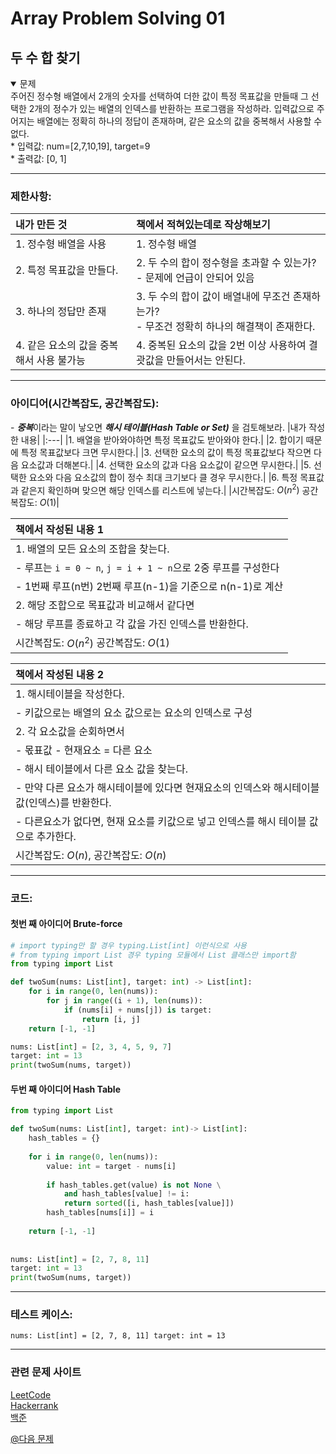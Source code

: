 # Array Problem Solving 01

## 두 수 합 찾기
<details open>
    <summary>문제</summary>
    주어진 정수형 배열에서 2개의 숫자를 선택하여 더한 값이 특정 목표값을 만들때 그 선택한 2개의 정수가 있는 배열의 인덱스를 반환하는 프로그램을 작성하라.
    입력값으로 주어지는 배열에는 정확히 하나의 정답이 존재하며, 같은 요소의 값을 중복해서 사용할 수 없다.<br/>
    * 입력값: num=[2,7,10,19], target=9<br/>
    * 출력값: [0, 1]   
</details>

***
### 제한사항:
| 내가 만든 것 | 책에서 적혀있는데로 작상해보기 |
|:---|:---|
|1. 정수형 배열을 사용| 1. 정수형 배열
|2. 특정 목표값을 만들다.| 2. 두 수의 합이 정수형을 초과할 수 있는가?<br/> - 문제에 언급이 안되어 있음
|3. 하나의 정답만 존재| 3. 두 수의 합이 값이 배열내에 무조건 존재하는가?<br/> - 무조건 정확히 하나의 해결책이 존재한다.
|4. 같은 요소의 값을 중복해서 사용 불가능| 4. 중복된 요소의 값을 2번 이상 사용하여 결괏값을 만들어서는 안된다.
***
### 아이디어(시간복잡도, 공간복잡도):
\- ***중복***이라는 말이 낳오면 ***해시 테이블(Hash Table or Set)*** 을 검토해보라.
|내가 작성한 내용|
|:---|
|1. 배열을 받아와야하면 특정 목표값도 받아와야 한다.|
|2. 합이기 때문에 특정 목표값보다 크면 무시한다.|
|3. 선택한 요소의 값이 특정 목표값보다 작으면 다음 요소값과 더해본다.|
|4. 선택한 요소의 값과 다음 요소값이 같으면 무시한다.|
|5. 선택한 요소와 다음 요소값의 합이 정수 최대 크기보다 클 경우 무시한다.|
|6. 특정 목표값과 같은지 확인하며 맞으면 해당 인덱스를 리스트에 넣는다.|
|시간복잡도: $O(n^2)$ 공간복잡도: $O(1)$|

|책에서 작성된 내용 1|
|:---|
|1. 배열의 모든 요소의 조합을 찾는다.|
| - 루프는 `i = 0 ~ n`, `j = i + 1 ~ n`으로 2중 루프를 구성한다|
| - 1번째 루프(n번) 2번째 루프(n-1)을 기준으로 n(n-1)로 계산|
|2. 해당 조합으로 목표값과 비교해서 같다면|
|- 해당 루프를 종료하고 각 값을 가진 인덱스를 반환한다.|
|시간복잡도: $O(n^2)$ 공간복잡도: $O(1)$|

|책에서 작성된 내용 2|
|:---|
|1. 해시테이블을 작성한다.|
|- 키값으로는 배열의 요소 값으로는 요소의 인덱스로 구성|
|2. 각 요소값을 순회하면서|
|- 몫표값 - 현재요소 = 다른 요소|
|- 해시 테이블에서 다른 요소 값을 찾는다.|
|- 만약 다른 요소가 해시테이블에 있다면 현재요소의 인덱스와 해시테이블 값(인덱스)를 반환한다.|
|- 다른요소가 없다면, 현재 요소를 키값으로 넣고 인덱스를 해시 테이블 값으로 추가한다.|
|시간복잡도: $O(n)$, 공간복잡도: $O(n)$|

***
### 코드:
#### 첫번 째 아이디어 Brute-force
```python
# import typing만 할 경우 typing.List[int] 이런식으로 사용
# from typing import List 경우 typing 모듈에서 List 클래스만 import함
from typing import List

def twoSum(nums: List[int], target: int) -> List[int]:
    for i in range(0, len(nums)):
        for j in range((i + 1), len(nums)):
            if (nums[i] + nums[j]) is target:
                return [i, j]
    return [-1, -1]

nums: List[int] = [2, 3, 4, 5, 9, 7]
target: int = 13
print(twoSum(nums, target))
```
#### 두번 째 아이디어 Hash Table
```python
from typing import List

def twoSum(nums: List[int], target: int)-> List[int]:
    hash_tables = {}
    
    for i in range(0, len(nums)):
        value: int = target - nums[i]
        
        if hash_tables.get(value) is not None \
            and hash_tables[value] != i:
            return sorted([i, hash_tables[value]])
        hash_tables[nums[i]] = i
        
    return [-1, -1]
    
    
nums: List[int] = [2, 7, 8, 11]
target: int = 13
print(twoSum(nums, target))
```
***
### 테스트 케이스:
```
nums: List[int] = [2, 7, 8, 11] target: int = 13
```
***
### 관련 문제 사이트
[LeetCode](https://leetcode.com/problems/two-sum)   
[Hackerrank](https://www.hackerrank.com/challenges/pairs/problem)   
[백준](https://www.acmicpc.net/problem/3273)   

[@다음 문제](20230409-array-data-structure-problem-solving-02.md)   
